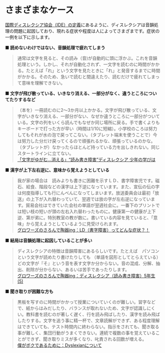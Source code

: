 # さまざまなケース
[国際ディスレクシア協会（IDE）の定義](./ide-definition.md)にあるように、ディスレクシアは音韻処理の問題に起因しており、現れる症状や程度は人によってさまざまです。症状の一例を以下に示します。


**■ 読めないわけではない、音韻処理で疲れてしまう**
> 通常は文字を見ると、その読み（音)が自動的に頭に浮かぶ。これを音韻処理という。しかし、それが自動化されず、一文字を読むのに時間がかかる。たとえば「れ」という文字を見たときに「れ」と発音するまでに時間がかかる。そのため、急いで読むと間違えたり、読むだけで疲れてしまって意味を理解できない。

**■ 文字が飛び散っている、いきなり消える、一部分がなく、違うところについてたりするなど**

>（本を）一冊読むのに2～3か月以上かかる。文字が飛び散っている、文字がいきなり消える、一部分がない、なぜか違うところに一部分がついている。文字の列をいくら読んでもなぜか同じ場所に戻る。手で書くよりもキーボードで打った方が早い（時間は1/10に短縮）。小学校のころは努力してもそれが水の泡で戻ってこない。（タブレット端末を使うことで）今は努力した分だけ戻ってくるので頑張れるかな、頑張っているのかな。（タブレットが）なかったらほとんど持っている力を出しきれない。同じスタートラインに立てない。  
>[「文字がゆがむ…消える」“読み書き障害”ディスレクシア 少年の学びは](https://note.com/news23/n/ndd69b5ccd3d4)

**■ 漢字が上下左右逆に、意味から覚えようとしている**

>我が家の場合は　読みよりも書きに困難を示すＬＤ、書字障害児です。磁石、給食、階段などの漢字は上下逆になっています。また、宣伝の伝の字は何度指導しても行にんべんになってしまいます。放送委員会は最初「放送」の上下が入れ替わっていて、翌週では放の字が左右逆になっています。貿易会社はできていた会社の単語が翌週社会に。一番下のプリントでは短い枝の短いが頭の左右入れ替わったものに。健康第一の健康が上下逆、第が弟に。特別教室の教が数に。書いている内容を見ていると、「意味」から覚えようとしているように見受けられます。  
>[グロワーズのさろんで陶器ing：LD（書字障害）ってどんな症状？！](https://plaza.rakuten.co.jp/growers/4010/)


**■ 結局は音韻処理に起因していることが多い**

>ディスレクシアの特徴は音韻障害にあるらしいです。たとえば　パソコンという文字が読めたり書けたりしても
（単語を図形としてとらえている）どの文字が『そ』という音を表す文字か分からない。音の混成、分解、抽出、削除が分からない、あるいは苦手であったりします。  
>[グロワーズのさろんで陶器ing：ディスレクシア（読み書き障害）5年生 (5)](https://plaza.rakuten.co.jp/growers/diary/201007230002/)


**■ 聞き取りが困難な方も**

>黒板を写すのに時間がかかって授業についていくのが難しい。習字などで、紙からはみだしたり、バランスが取れないため、文字が認識しにくい。教科書を読むのが著しく遅く、行を読み飛ばしたり、漢字を読み飛ばしたりする。文字を追う事に精一杯で、文章読解ができず、ある程度理解はできていても、テスト時間内に終わらない。指示をされても、聞き取る事が難しく、集団行動がうまくできない。連続で複数の事を覚えていることができず、聞き取りミスが多くなり、叱責される回数が増える。  
>[僕がボクであるために：Dyslexianについて](https://nagumo-akihiko.com/dyslexia/)  
